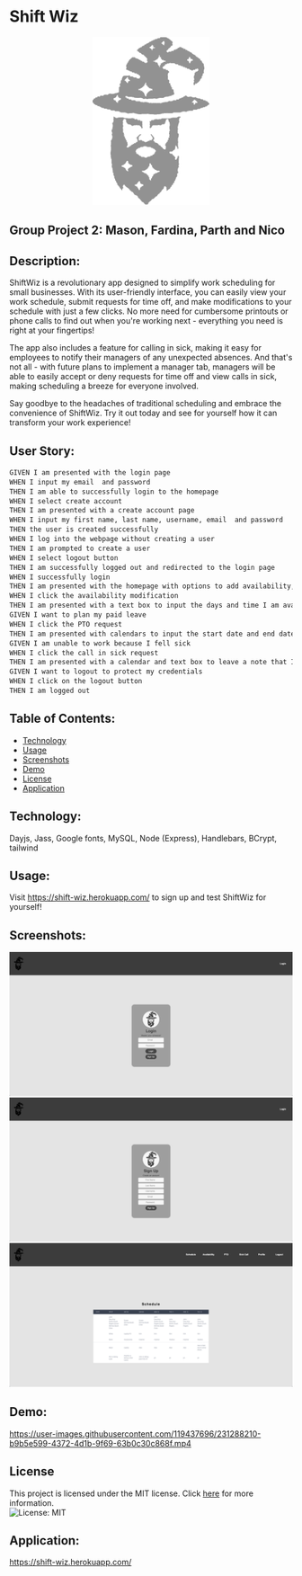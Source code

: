 # Shift Wiz
<p align="center">
  <img height="300" src="./assets/images/ShiftWizGrey.png">
</p>

## Group Project 2: Mason, Fardina, Parth and Nico

## Description:
ShiftWiz is a revolutionary app designed to simplify work scheduling for small businesses. With its user-friendly interface, you can easily view your work schedule, submit requests for time off, and make modifications to your schedule with just a few clicks. No more need for cumbersome printouts or phone calls to find out when you're working next - everything you need is right at your fingertips!

The app also includes a feature for calling in sick, making it easy for employees to notify their managers of any unexpected absences. And that's not all - with future plans to implement a manager tab, managers will be able to easily accept or deny requests for time off and view calls in sick, making scheduling a breeze for everyone involved.

Say goodbye to the headaches of traditional scheduling and embrace the convenience of ShiftWiz. Try it out today and see for yourself how it can transform your work experience!

## User Story:
```md
GIVEN I am presented with the login page
WHEN I input my email  and password
THEN I am able to successfully login to the homepage
WHEN I select create account 
THEN I am presented with a create account page
WHEN I input my first name, last name, username, email  and password
THEN the user is created successfully
WHEN I log into the webpage without creating a user 
THEN I am prompted to create a user
WHEN I select logout button
THEN I am successfully logged out and redirected to the login page 
WHEN I successfully login
THEN I am presented with the homepage with options to add availability, PTO request and request to call in sick
WHEN I click the availability modification
THEN I am presented with a text box to input the days and time I am available to work
GIVEN I want to plan my paid leave
WHEN I click the PTO request
THEN I am presented with calendars to input the start date and end date I want to ask for paid leave
GIVEN I am unable to work because I fell sick
WHEN I click the call in sick request
THEN I am presented with a calendar and text box to leave a note that I am sick on that day
GIVEN I want to logout to protect my credentials
WHEN I click on the logout button
THEN I am logged out
```

## Table of Contents:

* [Technology](#technology)
* [Usage](#usage)
* [Screenshots](#screenshots)
* [Demo](#Demo)
* [License](#license)
* [Application](#application)

## Technology:

Dayjs, Jass, Google fonts, MySQL, Node (Express), Handlebars, BCrypt, tailwind

## Usage:

Visit https://shift-wiz.herokuapp.com/ to sign up and test ShiftWiz for yourself!

## Screenshots:
![Screenshot of Application](./assets/images/screenshot.png)
![Screenshot of Application](./assets/images/screenshot1.png)
![Screenshot of Application](./assets/images/screenshot2.png)

## Demo:
https://user-images.githubusercontent.com/119437696/231288210-b9b5e599-4372-4d1b-9f69-63b0c30c868f.mp4


## License

This project is licensed under the MIT license. Click [here](https://opensource.org/licenses/MIT) for more information.<br>
![License: MIT](https://img.shields.io/badge/License-MIT-yellow.svg)

## Application:
https://shift-wiz.herokuapp.com/
